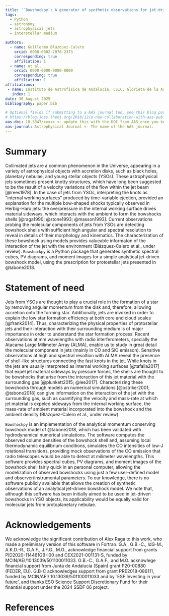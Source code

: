 ```yaml
---
title: '`Bowshockpy`: A generator of synthetic observations for jet-driven bowshocks'
tags:
  - Python
  - astronomy
  - astrophysical jets
  - interstellar medium

authors:
  - name: Guillermo Blázquez-Calero
    orcid: 0000-0002-7078-2373
    corresponding: true
    affiliation: 1 
  - name: et al. 
    orcid: 0000-0000-0000-0000
    corresponding: true
    affiliation: 1 
affiliations:
 - name: Instituto de Astrofísica de Andalucía, CSIC, Glorieta de la Astronomía s/n, E-18008 Granada, Spain
   index: 1
date: 30 August 2025
bibliography: paper.bib

# Optional fields if submitting to a AAS journal too, see this blog post:
# https://blog.joss.theoj.org/2018/12/a-new-collaboration-with-aas-publishing
aas-doi: 10.3847/xxxxx <- update this with the DOI from AAS once you know it.
aas-journal: Astrophysical Journal <- The name of the AAS journal.
---
```



# Summary
<!--
# Introduction
# Background
-->
<!--
Possibility 1:

Ejections in star formation. Ejection mechanisim is unkown. Molecular jets. X-wind vs bowshock. Bowshock faint. Properties of the interaction can be obtain.

Possibility 2:

Collimated jets in star formation. Optical/IR are low resolution. Molecular component in radio: high resolution, enabling comparison with models. Apart from the molecular jets, bowshock wings as nested shells are being observed with radio interferometers.
-->

Collimated jets are a common phenomenon in the Universe, appearing in a variety of astrophysical objects with accretion disks, such as black holes, planetary nebulae, and young stellar objects (YSOs). These astrophysical jets sometimes present knotty structures, which have long been suggested to be the result of a velocity variations of the flow within the jet beam [@rees1978]. In the case of jets from YSOs, interpreting the knots as "internal working surfaces" produced by time-variable ejection, provided an explanation for the multiple bow-shaped shocks typically observed in Herbig-Haro jets: the overpressure in the internal working surface drives material sideways, which interacts with the ambient to form the bowshocks shells [@raga1990; @stone1993; @masson1993]. Current observations probing the molecular components of jets <!-- with radio interferometers as the Atacama Large Milimmeter Telescope, are probing the molecular component of jets--> from YSOs are detecting bowshock shells with sufficient high angular and spectral resolution to reveal in details of their morphology and kinematics. The characterization of these bowshock using models provides valueable informaton of the interaction of the jet with the environment (Blázquez-Calero et al., under review). `Bowshockpy` is a Python package that generates synthetic spectral cubes, PV diagrams, and moment images for a simple analytical jet-driven bowshock model, using the prescription for protostellar jets presented in @tabone2018.

<!--
TODO: Is the program generalizable for other CO rotational transition apart from CO(3-2)
-->

<!--
Along with observer parameters as the inclination angle, the projected morphology and kinematics are obtained. The surface density is computed, as well as the intensity .
-->

# Statement of need
<!--
time-dependent ejections 
variations in the flow velocity/ ejection velocty within the jet beam
-->
<!--
In the case of YSO, Hypersonic, collimated protostelar mass loss appearas to be a ubiquitous aspect of the star formaton process.
The suggestion that the knotty structures in astro-
physical jets could be the result of a time-dependent
ejection was first made in the context of extragalac-
tic jets (see, e.g., Rees 1978; Wilson 1984; Roberts
1986). However, the theory of variable jets has
been mostly developed and applied in the context
of Herbig-Haro (HH) jets from young stars.
Raga et al. (1990) apparently first pointed out
in an explicit way that the structures observed in
HH jets could be easily modeled as “internal working
surfaces” produced by an ejection velocity variabil-
ity with a hypersonic amplitude (though the general
idea that HH knots are the result of a variability of
the ejection hovers around in the literature of the late
1980’s)
--> 
<!--
the star formation process is accompanied with the ejection of matter in the form of highly supersonic jets [@frank2014].

Jets from YSOs are thought to play an important role in the formation of a star by removing angular momentum from disk and, therefore, allowing accretion onto the central young star.
-->

<!-- say that YSO jets are supersonic and radiative?-->

<!--
Jets from YSOs play an important role in the formation of a star by removing angular momentum from disk and, therefore, allowing accretion onto the central young star[@frank2014]. However, the launching mechanism of jets is still debated, since resolving the launching zone (<1 au) is still not possible with the available instrumentation. 


Thus, indirect ways of constraining the ejection mechanism are needed. One way to constrain the launching properties is the characterization of the jets properties through its interaction with the surrounding gas, which can give insight into the mass-loss rate.

The interaction of jet internal working surface with the surrounding medium can give as insight of the mass-loss rate. Thus, the characterization of jets through its interaction with the environment is very important. 
-->

Jets from YSOs are <!-- not a mere by-product of the star formation process, but are--> thought to play a crucial role in the formation of a star by removing angular momentum from the disk and, therefore, allowing accretion onto the forming star. Additionally, jets are invoked in order to explain the low star formation efficiency at both core and cloud scales [@frank2014]. Thus, characterizing the physical properties of protostellar jets and their interaction with their surrounding medium is of major importance in order to understand the star formation process.  <!-- There are, however, some important unkowns; e.g., the launching mechanism of jets is still debated (resolving the launching zone, <1 au, is still not possible with the available instrumentation),  and the jet has been sometimes interpreted to be densest axial part of a radially extended wind [@wang2019] instead of being a truly narrow jet [@tafalla2017].  --> Recent observations at mm wavelengths with radio interferometers, specially the Atacama Large Milimeter Array (ALMA), enable us to study in great detail the molecular component in jets (mainly in CO and SiO emisson). <!--which can shed light to these unkonws--><!--, nearest to the YSO ($\lesssim 5000$ au), and characterize these knots. At these scales,--> Sensitive observations at high and spectral resoltion with ALMA reveal the presence of shell-like structures connecting the fast knots in the jet. While knots in the jets are usually interpreted as internal working surfaces [@tafalla2017] that expel jet material sideways by pressure forces, the shells are thought to be bowshocks that arise from the interaction of this jet material with the surrounding gas [@plunkett2015; @lee2017]. Characterizing these bowshocks through models an numerical simulations [@ostriker2001; @tabone2018] can give information on the interaction of the jet with the surrounding gas, such as quantifying the velocity and mass-rate at which jet material is expeled sideways from the internal working surface, the mass-rate of ambient material incorporated into the bowshock and the ambient density (Blázquez-Calero et al., under review). <!--, and constrain the launching mechanisms.--> <!-- provide valueable information of the jet properties, its surrounding ambient and their interaction.-->  

<!-- 
`Bowshockpy` is a Python package that generates synthetic spectral cubes, PV diagrams, and moment images for a simple analytical jet-driven bowshock model, using the prescription presented in @tabone2018 for protostellar jets. The code is an implementation of @tabone2018 prescription for a protostellar jet propagating in a surrounding disk wind.  In this framework, velocity variations within the jet beam induces the formation of internal working surfaces, from which the jet material is ejected sideways. These jet material interacts with the surrounding medium, forming a momentum conserving bowshock shell of well mixed ambient and jet material. `Bowshockpy` computes the morphology, kinematics, and surface density of the bowshock shell using a few user-defined model parameters. Then, assuming some user-defined observer and instrumental properties, this software simulates the observed column densities and, under local thermodynamic equilibrium conditions, computes the CO intensities of low-J rotational transitions, providing mock observations of the CO emission that mm radio telescopes are able to detect.
--> 

<!--
, providing an explanation of the multiple bow shock structures observed in some jets from YSOs.

Momentum conserving bowshock models are found in literature [@ostriker2001; @tabone2018]. Nonetheless, it has not been until recently that, by the advent of mm radio interferometers as ALMA, we obtained observations with enough angular and spectral resolution, sensitive enough to detect and model bowshocks (Blázquez-Calero et al., under rev.), mainly within the <5000 au. When compared to observations, the characterization of bowshocks can give information on the interaction with the ambient medium / entrainment process / and can even elucidate the launching mechanism (tafalla vs wang). 

-->

<!--
Jets from YSOs play a key role in the formation of a star by removing angular momentum from the star/disk system, however its launching mechanism is still debated. Resolving the launching zone (<1 au) is still not possible with the available instrumentation, so indirect ways are needed. 

 Bowshock shells are 
-->

`Bowshockpy` is an implementation of the analytical momentum conserving bowshock model of @tabone2018, which has been validated with hydrodynamical numerical simulations. The software computes the observed column densities of the bowshock shell and, assuming local thermodynamic equilibrium conditions, simulates the CO intensities of low-J rotational transitions, providing mock observations of the CO emission that radio telescopes would be able to detect at milimeter wavelengths. This software provides spectral cubes, PV diagrams, and moment images of the bowshock shell fairly quick in an personal computer, allowing the modelization of observed bowshocks using just a few user-defined model and observer/instrumental parameters. <!--, and its applicability is two-fold. First, enables the modelization of observed bowshocks using a just few user-defined model and observer/instrumental parameters.  Second, it can be used as a first approach for tailored computational expensive numerical magneto-hydrodynamical simuations. --> To our knowledge, there is no software publicly available that allows the creation of synthetic observations of an analytical jet-driven bowshock model. We note that, although this software has been initially aimed to be used in jet-driven bowshocks in YSO objects, its applicability would be equally valid for molecular jets from protoplanetary nebulae.

<!--
Analytical model that is computed quickly. Visualize and quickly compare with observations. This software is of scientific important since it enables to characterize the interaction between jets and environment. Also, guess parameters for time consuming MHD simulations.

. Moreover, the modelization of
bowshocks could potentially distinguiwish between ejection mechanisms
(tafalla2017, wang2019).

and create synthetic observations. 
-->

<!--
# Description

We summarize here the key principles and characteristics of the analytic, momentum-conserving bowshock model presented in Ref. @tabone2018, which we use as a basis for comparison with our data. Originally developed to describe the leading bowshock at the jet head[@masson1993; @ostriker2001], this model was recently extended by @tabone2018 to describe bowshocks formed by internal working surfaces (IWS) within a jet propagating into a slower-moving ambient medium.

In the framework of momentum conserving bowshock, velocity variations within a highly supersonic jet induces the formation of a two-shock structure called internal working surface [@raga1990]. Then, the overpressured shocked jet material is driven sideways, interacting with slower surrounding material, forming a curved bowshock. By modeling the bowshock as a stationary, thin shell of well-mixed material, its shape and velocity field can be derived self-consistently from the conservation of mass and momentum.


Summary: Few parameters that define the bowshock, we obtain the CO spectral
cube, pv's, and moments.

- Explain the bowshock model. Foundations (references). Morphology and
  kinematics given in Ostriker and Tabone. Parameters that define a bowshock. 
- Surface density (ref of your paper?)
- Mass in each pixel. CIC interpolation
- Once we have the mass in each cell of the spectral cube through equation, we can calculate the intensity of the line of interest, assuming the excitation properties and performing the radiative transfer. In this thesis, we are interested in the CO emission from a bowshock model, assuming LTE conditions and perform for the radiative transfer (eqs from ). In order to compare it with radio observations, we convolved the model images with the synthetized beam of the observations.
- Outputs: Cube, pv's and moments, but also important parameters such as mdot0,
  mdotamb, and the ambient density.
-->

<!--
that results from the mass and $(x^*,r)$-momentum conservation equations:
\begin{eqnarray}
	{\dot m} & = & {\dot m}_0+\pi r_b^2 \rho_{\rm amb}(v_{\rm jet}-v_{\rm amb})=2\pi r_b \sigma v_t\,, \label{eq:mcon} \\ 
	{\dot \Pi}_{x^*} & = & \pi r_b^2\rho_{\rm amb}(v_{\rm jet}-v_{\rm amb})^2={\dot m} v_{x^*}\,, \label{eq:xcon} \\
  {\dot \Pi}_r & = & {\dot m_0}v_0={\dot m}v_r\,,
  \label{eq:rcon}
\end{eqnarray}
where ${\dot m}$, ${\dot \Pi}_{x^*}$ and ${\dot \Pi}_r$ are the mass, $x^*$-momentum and $r$-momentum rates flowing along the thin shell up to a given value of $x^*$, and $v_t$, $v_{x^*}$ and $v_r$ are the components of the velocity of the well mixed material within the shell along the shell surface, and along the $x^*$- and $r$-axes, respectively. Finally, $\sigma$ (see the last term of \autoref{eq:mcon} is the surface density of the thin shell.

\begin{eqnarray}
	v_{x^*} & = &\frac{\pi r_b^2\rho_{\rm amb}(v_{\rm jet}-v_{\rm amb})^2}{\dot m_0+\pi\rho_{\rm amb}(v_{\rm jet}-v_{\rm amb})r_b^2}\,, \label{vx} \\ 
	v_r & = & \frac{{\dot m}_0v_0}{\dot m_0+\pi\rho_{\rm amb}(v_{\rm jet}-v_{\rm amb})r_b^2}\,.
  \label{vr}
\end{eqnarray}
integrated to obtain the shape of the bowshock wings:
\begin{equation}
	r_b(x^*)=\left(L_0^2\, x^*\right)^{1/3},
  \label{rb}
\end{equation}
with
\begin{equation}
	L_0\equiv \sqrt{\frac{3{\dot m}_0 v_0}{\pi\rho_{\rm amb}(v_{\rm jet}-v_{\rm amb})^2}}\,.
  \label{l0}
\end{equation}

Finally, we consider that the velocity along the thin shell can be written as $v_t=v_{x^*}\cos\alpha+v_r\sin\alpha$, and use equations (\ref{eq:mcon}) and (\ref{eq:vx})-(\ref{drb}) to calculate
the surface density of the shell as
\begin{equation}
	\sigma=\frac{1}{2}~\rho_{\rm amb}\cos\alpha\left(\gamma\tan\alpha + 1\right)^2 r_b\,,
	\label{sig}
\end{equation}
with


- The free parameters are...

- We provide a Documentation with examples of the code usage.

-->

<!--
# Figures

Figures can be included like this:

![Caption for example figure.\label{fig:example}](scheme_bowshockpy.pdf){ width=100% }

and referenced from text using \autoref{fig:example}.

Figure sizes can be customized by adding an optional second parameter:
![Caption for example figure.](figure.png){ width=20% }
-->

# Acknowledgements

We acknowledge the significant contribution of Alex Raga to this work, who made a preliminary version of this software in Fortran. G.A., G.B.-C., IdG-M., A.K.D.-R., G.A.F., J.F.G., M.O., acknowledge financial support from grants PID2020-114461GB-I00 and CEX2021-001131-S, funded by MCIN/AEI/10.13039/501100011033. G.B.-C., G.A.F., and M.O. acknowlege financial support from Junta de Andalucía (Spain) grant P20-00880 (FEDER, EU). G.B-C acknowledges support from grant PRE2018-086111, funded by MCIN/AEI/ 10.13039/501100011033 and by `ESF Investing in your future', and thanks ESO Science Support Discretionary Fund for their finantial support under the 2024 SSDF 06 project.  

# References
